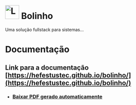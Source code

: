 #  <img src="https://user-images.githubusercontent.com/107453198/215298318-5b22f010-db06-4e72-ba36-b223f9617ed3.png" width="45" height="45" alt="Logo"/> Bolinho

Uma solução fullstack para sistemas...

# Documentação

## Link para a documentação [https://hefestustec.github.io/bolinho/](https://hefestustec.github.io/bolinho/)

* ### [Baixar PDF gerado automaticamente](https://github.com/HefestusTec/bolinho/raw/gh-pages/pdf/document.pdf)

